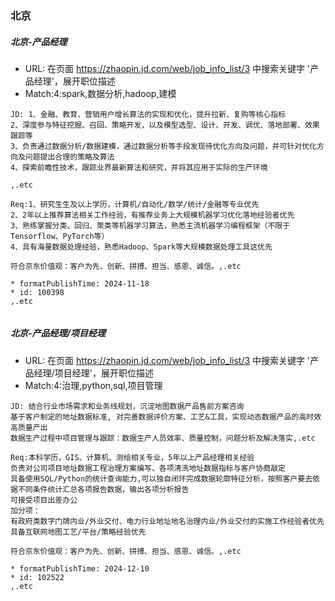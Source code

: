 
### 北京

##### 北京-产品经理
* URL: 在页面 https://zhaopin.jd.com/web/job_info_list/3 中搜索关键字 '产品经理'，展开职位描述
* Match:4:spark,数据分析,hadoop,建模


```
JD: 1、金融、教育、营销用户增长算法的实现和优化，提升拉新、复购等核心指标
2、深度参与特征挖掘、召回、策略开发，以及模型选型、设计、开发、调优、落地部署、效果跟踪等
3、负责通过数据分析/数据建模，通过数据分析等手段发现待优化方向及问题，并可针对优化方向及问题提出合理的策略及算法
4、探索前瞻性技术，跟踪业界最新算法和研究，并将其应用于实际的生产环境

,.etc

Req:1、研究生生及以上学历，计算机/自动化/数学/统计/金融等专业优先
2、2年以上推荐算法相关工作经验，有推荐业务上大规模机器学习优化落地经验者优先
3、熟练掌握分类、回归、聚类等机器学习算法，熟悉主流机器学习编程框架（不限于Tensorflow、PyTorch等）
4、具有海量数据处理经验，熟悉Hadoop、Spark等大规模数据处理工具这优先

符合京东价值观：客户为先、创新、拼搏、担当、感恩、诚信。,.etc

* formatPublishTime: 2024-11-18 
* id: 100398 
,.etc


```


##### 北京-产品经理/项目经理
* URL: 在页面 https://zhaopin.jd.com/web/job_info_list/3 中搜索关键字 '产品经理/项目经理'，展开职位描述
* Match:4:治理,python,sql,项目管理


```
JD: 结合行业市场需求和业务线规划，沉淀地图数据产品售前方案咨询
基于客户制定的地址数据标准, 对完善数据评价方案、工艺&工具，实现动态数据产品的高时效高质量产出
数据生产过程中项目管理与跟踪：数据生产人员效率、质量控制，问题分析及解决落实,.etc

Req:本科学历，GIS、计算机、测绘相关专业，5年以上产品经理相关经验
负责对公司项目地址数据工程治理方案编写、各项清洗地址数据指标与客户协商敲定
具备使用SQL/Python的统计查询能力,可以独自闭环完成数据轮廓特征分析，按照客户要去依据不同条件统计汇总各项报告数据，输出各项分析报告
可接受项目出差办公
加分项：
有政府类数字门牌内业/外业交付、电力行业地址地名治理内业/外业交付的实施工作经验者优先
具备互联网地图工艺/平台/策略经验优先

符合京东价值观：客户为先、创新、拼搏、担当、感恩、诚信。,.etc

* formatPublishTime: 2024-12-10 
* id: 102522 
,.etc


```

